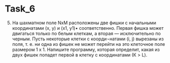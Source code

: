 Task_6
======
5.  На шахматном поле NхM расположены две фишки с начальными координатами (x, y) и (x1, y1)• соответственно. 
Первая фишка может двигаться только по белым клеткам, а вторая — исключительно по черным. 
Пусть некоторые клетки с коорди¬натами (i, j) вырезаны из поля, т. е. ни одна из фишек не 
может перейти на это клеточное поле размером 1 x 1. Напишите программу, которая определит, 
какая из двух фишек попадет первой в клетку с координатами (К > L).